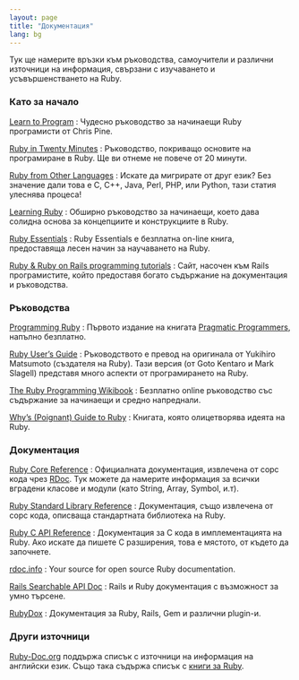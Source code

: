 ```yaml
---
layout: page
title: "Документация"
lang: bg
---
```


Тук ще намерите връзки към ръководства, самоучители и различни източници
на информация, свързани с изучаването и усъвършенстването на Ruby.

### Като за начало

[Learn to Program][1]
: Чудесно ръководство за начинаещи Ruby програмисти от Chris Pine.

[Ruby in Twenty Minutes](/bg/documentation/quickstart/)
: Ръководство, покриващо основите на програмиране в Ruby. Ще ви отнеме
  не повече от 20 минути.

[Ruby from Other Languages](/bg/documentation/ruby-from-other-languages/)
: Искате да мигрирате от друг език? Без значение дали това е C, C++,
  Java, Perl, PHP, или Python, тази статия улеснява процеса!

[Learning Ruby][2]
: Обширно ръководство за начинаещи, което дава солидна основа за
  концепциите и конструкциите в Ruby.

[Ruby Essentials][3]
: Ruby Essentials е безплатна on-line книга, предоставяща лесен начин за
  научаването на Ruby.

[Ruby &amp; Ruby on Rails programming tutorials][4]
: Сайт, насочен към Rails програмистите, който предоставя богато
  съдържание на документация и ръководства.

### Ръководства

[Programming Ruby][5]
: Първото издание на книгата [Pragmatic Programmers][6], напълно
  безплатно.

[Ruby User’s Guide][7]
: Ръководството е превод на оригинала от Yukihiro Matsumoto (създателя
  на Ruby). Тази версия (от Goto Kentaro и Mark Slagell) представя много
  аспекти от програмирането на Ruby.

[The Ruby Programming Wikibook][8]
: Безплатно online ръководство със съдържание за начинаещи и средно
  напреднали.

[Why’s (Poignant) Guide to Ruby][9]
: Книгата, която олицетворява идеята на Ruby.

### Документация

[Ruby Core Reference][10]
: Официалната документация, извлечена от сорс кода чрез [RDoc][11]. Тук
  можете да намерите информация за всички вградени класове и модули
  (като String, Array, Symbol, и.т).

[Ruby Standard Library Reference][12]
: Документация, също извлечена от сорс кода, описваща стандартната
  библиотека на Ruby.

[Ruby C API Reference][13]
: Документация за C кода в имплементацията на Ruby. Ако искате да пишете
  C разширения, това е мястото, от където да започнете.

[rdoc.info][14]
: Your source for open source Ruby documentation.

[Rails Searchable API Doc][15]
: Rails и Ruby документация с възможност за умно търсене.

[RubyDox][16]
: Документация за Ruby, Rails, Gem и различни plugin-и.

### Други източници

[Ruby-Doc.org][17] поддържа списък с източници на информация на
английски език. Също така съдържа списък с [книги за Ruby][18].



[1]: http://pine.fm/LearnToProgram/
[2]: http://rubylearning.com/
[3]: http://www.techotopia.com/index.php/Ruby_Essentials
[4]: http://www.meshplex.org/wiki/Ruby/Ruby_on_Rails_programming_tutorials
[5]: http://www.ruby-doc.org/docs/ProgrammingRuby/
[6]: http://pragmaticprogrammer.com/titles/ruby/index.html
[7]: http://www.rubyist.net/~slagell/ruby/
[8]: http://en.wikibooks.org/wiki/Ruby_programming_language
[9]: http://mislav.uniqpath.com/poignant-guide/
[10]: http://www.ruby-doc.org/core
[11]: http://rdoc.sourceforge.net
[12]: http://www.ruby-doc.org/stdlib
[13]: http://www.ruby-doc.org/doxygen/current/
[14]: http://rdoc.info/
[15]: http://railsapi.com/
[16]: http://www.rubydox.net/
[17]: http://ruby-doc.org
[18]: http://www.ruby-doc.org/bookstore
